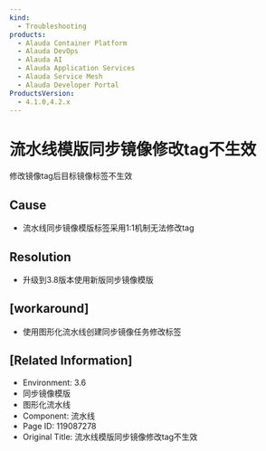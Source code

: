 ```yaml
---
kind:
  - Troubleshooting
products:
  - Alauda Container Platform
  - Alauda DevOps
  - Alauda AI
  - Alauda Application Services
  - Alauda Service Mesh
  - Alauda Developer Portal
ProductsVersion:
  - 4.1.0,4.2.x
---
```

<!-- A type of document that involves encountering a fault, diagnosing it, performing root cause analysis, and providing solutions. -->

# 流水线模版同步镜像修改tag不生效

修改镜像tag后目标镜像标签不生效

## Cause
- 流水线同步镜像模版标签采用1:1机制无法修改tag

## Resolution
- 升级到3.8版本使用新版同步镜像模版

## [workaround]
- 使用图形化流水线创建同步镜像任务修改标签

## [Related Information]
- Environment: 3.6
- 同步镜像模版
- 图形化流水线
- Component: 流水线
- Page ID: 119087278
- Original Title: 流水线模版同步镜像修改tag不生效
